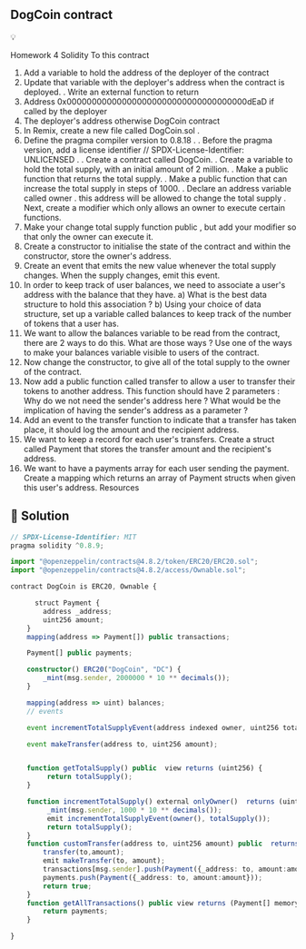 ## DogCoin contract

<aside>
💡

Homework 4
Solidity
To this contract

1. Add a variable to hold the address of the deployer of the contract
2. Update that variable with the deployer's address when the contract is
deployed.
. Write an external function to return
3. Address 0x000000000000000000000000000000000000dEaD if called by
the deployer
4. The deployer's address otherwise
DogCoin contract
5. In Remix, create a new file called DogCoin.sol .
6. Define the pragma compiler version to 0.8.18 .
. Before the pragma version, add a license identifier
// SPDX-License-Identifier: UNLICENSED .
. Create a contract called DogCoin.
. Create a variable to hold the total supply, with an initial amount of 2 million.
. Make a public function that returns the total supply.
. Make a public function that can increase the total supply in steps of 1000.
. Declare an address variable called owner . this address will be allowed to
change the total supply
. Next, create a modifier which only allows an owner to execute certain
functions.
7. Make your change total supply function public , but add your modifier so
that only the owner can execute it.
8. Create a constructor to initialise the state of the contract and within the
constructor, store the owner's address.
9. Create an event that emits the new value whenever the total supply changes.
When the supply changes, emit this event.
10. In order to keep track of user balances, we need to associate a user's
address with the balance that they have.
a) What is the best data structure to hold this association ?
b) Using your choice of data structure, set up a variable called balances to
keep track of the number of tokens that a user has.
11. We want to allow the balances variable to be read from the contract, there
are 2 ways to do this.
What are those ways ?
Use one of the ways to make your balances variable visible to users of the
contract.
12. Now change the constructor, to give all of the total supply to the owner of
the contract.
13. Now add a public function called transfer to allow a user to transfer their
tokens to another address. This function should have 2 parameters :
Why do we not need the sender's address here ?
What would be the implication of having the sender's address as a parameter ?
14. Add an event to the transfer function to indicate that a transfer has taken
place, it should log the amount and the recipient address.
15. We want to keep a record for each user's transfers. Create a struct called
Payment that stores the transfer amount and the recipient's address.
16. We want to have a payments array for each user sending the payment.
Create a mapping which returns an array of Payment structs when given this
user's address.
Resources
</aside>


## 👀 Solution
```ts 
// SPDX-License-Identifier: MIT
pragma solidity ^0.8.9;

import "@openzeppelin/contracts@4.8.2/token/ERC20/ERC20.sol";
import "@openzeppelin/contracts@4.8.2/access/Ownable.sol";

contract DogCoin is ERC20, Ownable {

      struct Payment {
        address _address;
        uint256 amount;
    }
    mapping(address => Payment[]) public transactions;

    Payment[] public payments;

    constructor() ERC20("DogCoin", "DC") {
        _mint(msg.sender, 2000000 * 10 ** decimals());
    }

    mapping(address => uint) balances;
    // events 

    event incrementTotalSupplyEvent(address indexed owner, uint256 totalSupply);

    event makeTransfer(address to, uint256 amount);


    function getTotalSupply() public  view returns (uint256) {
         return totalSupply();
    }

    function incrementTotalSupply() external onlyOwner()  returns (uint256){
         _mint(msg.sender, 1000 * 10 ** decimals());
         emit incrementTotalSupplyEvent(owner(), totalSupply());
         return totalSupply();
    }
    function customTransfer(address to, uint256 amount) public  returns (bool){
        transfer(to,amount);
        emit makeTransfer(to, amount);
        transactions[msg.sender].push(Payment({_address: to, amount:amount}));
        payments.push(Payment({_address: to, amount:amount}));
        return true;
    }
    function getAllTransactions() public view returns (Payment[] memory) {
        return payments;
    }

}
```
